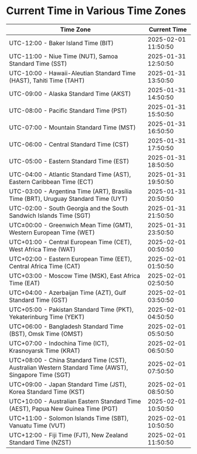 # Current Time in Various Time Zones

| Time Zone | Current Time |
|-----------|--------------|
| UTC-12:00 - Baker Island Time (BIT) | 2025-02-01 11:50:50 |
| UTC-11:00 - Niue Time (NUT), Samoa Standard Time (SST) | 2025-01-31 12:50:50 |
| UTC-10:00 - Hawaii-Aleutian Standard Time (HAST), Tahiti Time (TAHT) | 2025-01-31 13:50:50 |
| UTC-09:00 - Alaska Standard Time (AKST) | 2025-01-31 14:50:50 |
| UTC-08:00 - Pacific Standard Time (PST) | 2025-01-31 15:50:50 |
| UTC-07:00 - Mountain Standard Time (MST) | 2025-01-31 16:50:50 |
| UTC-06:00 - Central Standard Time (CST) | 2025-01-31 17:50:50 |
| UTC-05:00 - Eastern Standard Time (EST) | 2025-01-31 18:50:50 |
| UTC-04:00 - Atlantic Standard Time (AST), Eastern Caribbean Time (ECT) | 2025-01-31 19:50:50 |
| UTC-03:00 - Argentina Time (ART), Brasília Time (BRT), Uruguay Standard Time (UYT) | 2025-01-31 20:50:50 |
| UTC-02:00 - South Georgia and the South Sandwich Islands Time (SGT) | 2025-01-31 21:50:50 |
| UTC±00:00 - Greenwich Mean Time (GMT), Western European Time (WET) | 2025-01-31 23:50:50 |
| UTC+01:00 - Central European Time (CET), West Africa Time (WAT) | 2025-02-01 00:50:50 |
| UTC+02:00 - Eastern European Time (EET), Central Africa Time (CAT) | 2025-02-01 01:50:50 |
| UTC+03:00 - Moscow Time (MSK), East Africa Time (EAT) | 2025-02-01 02:50:50 |
| UTC+04:00 - Azerbaijan Time (AZT), Gulf Standard Time (GST) | 2025-02-01 03:50:50 |
| UTC+05:00 - Pakistan Standard Time (PKT), Yekaterinburg Time (YEKT) | 2025-02-01 04:50:50 |
| UTC+06:00 - Bangladesh Standard Time (BST), Omsk Time (OMST) | 2025-02-01 05:50:50 |
| UTC+07:00 - Indochina Time (ICT), Krasnoyarsk Time (KRAT) | 2025-02-01 06:50:50 |
| UTC+08:00 - China Standard Time (CST), Australian Western Standard Time (AWST), Singapore Time (SGT) | 2025-02-01 07:50:50 |
| UTC+09:00 - Japan Standard Time (JST), Korea Standard Time (KST) | 2025-02-01 08:50:50 |
| UTC+10:00 - Australian Eastern Standard Time (AEST), Papua New Guinea Time (PGT) | 2025-02-01 10:50:50 |
| UTC+11:00 - Solomon Islands Time (SBT), Vanuatu Time (VUT) | 2025-02-01 10:50:50 |
| UTC+12:00 - Fiji Time (FJT), New Zealand Standard Time (NZST) | 2025-02-01 11:50:50 |
